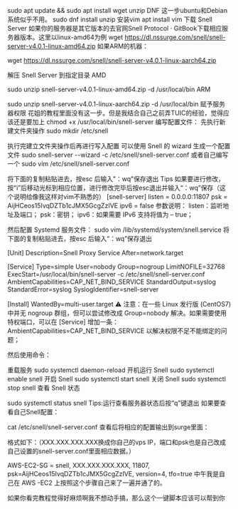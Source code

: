
sudo apt update && sudo apt install wget unzip
DNF
这一步ubuntu和Debian系统似乎不用。
sudo dnf install unzip
安装vim
apt install vim
下载 Snell Server
如果你的服务器是其它版本的去官网Snell Protocol · GitBook下载相应服务器版本。这里以linux-amd64为例
wget https://dl.nssurge.com/snell/snell-server-v4.0.1-linux-amd64.zip
如果ARM的机器：

wget https://dl.nssurge.com/snell/snell-server-v4.0.1-linux-aarch64.zip

解压 Snell Server 到指定目录
AMD

sudo unzip snell-server-v4.0.1-linux-amd64.zip -d /usr/local/bin
ARM

sudo unzip snell-server-v4.0.1-linux-aarch64.zip -d /usr/local/bin
赋予服务器权限
花姐的教程里面没有这一步。但是我结合自己之前弄TUIC的经验，觉得应该还是要加上
chmod +x /usr/local/bin/snell-server
编写配置文件：
先执行新建文件夹操作
sudo mkdir /etc/snell

执行完建立文件夹操作后再进行写入配置
可以使用 Snell 的 wizard 生成一个配置文件
sudo snell-server --wizard -c /etc/snell/snell-server.conf
或者自己编写一个
sudo vim /etc/snell/snell-server.conf

将下面的复制粘贴进去，按esc 后输入"：wq"保存退出
Tips 如果要进行修改，按“i”后移动光标到相应位置，进行修改完毕后按esc退出并输入“：wq”保存（这个说明给像我这样对vim不熟悉的）
[snell-server]
listen = 0.0.0.0:11807
psk = AijHCeos15IvqDZTb1cJMX5GcgZzIVE
ipv6 = false
参数说明：
listen：监听地址及端口； psk：密钥； ipv6：如果需要 IPv6 支持将值为 – true；

然后配置 Systemd 服务文件：
sudo vim /lib/systemd/system/snell.service
将下面的复制粘贴进去，按esc 后输入“：wq”保存退出

[Unit]
Description=Snell Proxy Service
After=network.target

[Service]
Type=simple
User=nobody
Group=nogroup
LimitNOFILE=32768
ExecStart=/usr/local/bin/snell-server -c /etc/snell/snell-server.conf
AmbientCapabilities=CAP_NET_BIND_SERVICE
StandardOutput=syslog
StandardError=syslog
SyslogIdentifier=snell-server

[Install]
WantedBy=multi-user.target
⚠️ 注意：在一些 Linux 发行版 (CentOS7) 中并无 nogroup 群组，但可以尝试修改成 Group=nobody 解决。如果需要使用特权端口，可以在 [Service] 增加一条：AmbientCapabilities=CAP_NET_BIND_SERVICE 以解决权限不足不能绑定的问题；

然后使用命令：

重载服务
sudo systemctl daemon-reload
开机运行 Snell
sudo systemctl enable snell
开启 Snell
sudo systemctl start snell
关闭 Snell
sudo systemctl stop snell
查看 Snell 状态

sudo systemctl status snell
Tips:运行查看服务器状态后按“q”键退出
如果要查看自己Snell配置：

cat /etc/snell/snell-server.conf
查看后将相应的配置输出到surge里面：

格式如下：（XXX.XXX.XXX.XXX换成你自己的vps IP，端口和psk也是自己改成自己设置的snell-server.conf里面相应数据。）

AWS-EC2-SG = snell, XXX.XXX.XXX.XXX, 11807, psk=AijHCeos15IvqDZTb1cJMX5GcgZzIVE, version=4, tfo=true
中午我是自己在 AWS -EC2 上按照这个步骤自己来了一遍并通了的。

如果你看完教程觉得好麻烦啊我不想动手搞，那么这个一键脚本应该可以帮到你
